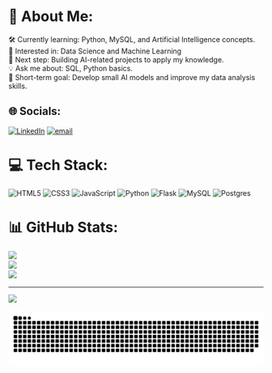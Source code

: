 # 💫 About Me:
🛠 Currently learning: Python, MySQL, and Artificial Intelligence concepts.<br>🌱 Interested in: Data Science and Machine Learning<br>🎯 Next step: Building AI-related projects to apply my knowledge.<br>💡 Ask me about: SQL, Python basics.<br>🚀 Short-term goal: Develop small AI models and improve my data analysis skills.


## 🌐 Socials:
[![LinkedIn](https://img.shields.io/badge/LinkedIn-%230077B5.svg?logo=linkedin&logoColor=white)](https://www.linkedin.com/in/sa%C3%BAl-guti%C3%A9rrez-ruiz-88b8042b2/) [![email](https://img.shields.io/badge/Email-D14836?logo=gmail&logoColor=white)](mailto:saul1912006@gmail.com) 

# 💻 Tech Stack:
![HTML5](https://img.shields.io/badge/html5-%23E34F26.svg?style=for-the-badge&logo=html5&logoColor=white) ![CSS3](https://img.shields.io/badge/css3-%231572B6.svg?style=for-the-badge&logo=css3&logoColor=white) ![JavaScript](https://img.shields.io/badge/javascript-%23323330.svg?style=for-the-badge&logo=javascript&logoColor=%23F7DF1E) ![Python](https://img.shields.io/badge/python-3670A0?style=for-the-badge&logo=python&logoColor=ffdd54) ![Flask](https://img.shields.io/badge/flask-%23000.svg?style=for-the-badge&logo=flask&logoColor=white) ![MySQL](https://img.shields.io/badge/mysql-4479A1.svg?style=for-the-badge&logo=mysql&logoColor=white) ![Postgres](https://img.shields.io/badge/postgres-%23316192.svg?style=for-the-badge&logo=postgresql&logoColor=white)
# 📊 GitHub Stats:
![](https://github-readme-stats.vercel.app/api?username=Soorux&theme=dark&hide_border=false&include_all_commits=false&count_private=false)<br/>
![](https://nirzak-streak-stats.vercel.app/?user=Soorux&theme=dark&hide_border=false)<br/>
![](https://github-readme-stats.vercel.app/api/top-langs/?username=Soorux&theme=dark&hide_border=false&include_all_commits=false&count_private=false&layout=compact)



---
[![](https://visitcount.itsvg.in/api?id=Soorux&icon=0&color=0)](https://visitcount.itsvg.in)


<picture>
  <source media="(prefers-color-scheme: dark)" srcset="https://raw.githubusercontent.com/Soorux/Soorux/output/github-snake-dark.svg" />
  <source media="(prefers-color-scheme: light)" srcset="https://raw.githubusercontent.com/Soorux/Soorux/output/github-snake.svg" />
  <img alt="github-snake" src="https://raw.githubusercontent.com/Soorux/Soorux/output/github-snake.svg" />
</picture>

